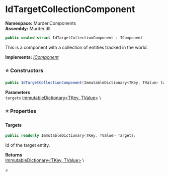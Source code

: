# IdTargetCollectionComponent

**Namespace:** Murder.Components \
**Assembly:** Murder.dll

```csharp
public sealed struct IdTargetCollectionComponent : IComponent
```

This is a component with a collection of entities tracked in the world.

**Implements:** _[IComponent](../../Bang/Components/IComponent.html)_

### ⭐ Constructors
```csharp
public IdTargetCollectionComponent(ImmutableDictionary<TKey, TValue> targets)
```

**Parameters** \
`targets` [ImmutableDictionary\<TKey, TValue\>](https://learn.microsoft.com/en-us/dotnet/api/System.Collections.Immutable.ImmutableDictionary-2?view=net-7.0) \

### ⭐ Properties
#### Targets
```csharp
public readonly ImmutableDictionary<TKey, TValue> Targets;
```

Id of the target entity.

**Returns** \
[ImmutableDictionary\<TKey, TValue\>](https://learn.microsoft.com/en-us/dotnet/api/System.Collections.Immutable.ImmutableDictionary-2?view=net-7.0) \


⚡